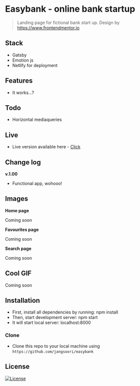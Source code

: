 # Easybank - online bank startup

> Landing page for fictional bank start up. Design by https://www.frontendmentor.io

## Stack

- Gatsby
- Emotion js
- Netlify for deployment

## Features

- It works...?

## Todo

- Horizontal mediaqueries

## Live

- Live version available here - [Click]()

## Change log

**v.1.00**

- Functional app, wohooo!

## Images

**Home page**

Coming soon

**Favourites page**

Coming soon

**Search page**

Coming soon

## Cool GIF

Coming soon

## Installation

- First, install all dependencies by running: npm install
- Then, start development server: npm start
- It will start local server: localhost:8000

### Clone

- Clone this repo to your local machine using `https://github.com/jangsoori/easybank`

## License

[![License](http://img.shields.io/:license-mit-blue.svg?style=flat-square)](http://badges.mit-license.org)
